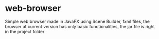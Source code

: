 # web-browser
Simple web browser made in JavaFX using Scene Builder, fxml files, 
the browser at current version has only basic functionalities, 
the jar file is right in the project folder
